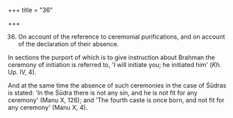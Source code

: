 +++
title = "36"

+++


36. On account of the reference to ceremonial purifications, and on account of the declaration of their absence.

In sections the purport of which is to give instruction about Brahman the ceremony of initiation is referred to, 'I will initiate you; he initiated him' (_Kh._ Up. IV, 4).

 And at the same time the absence of such ceremonies in the case of Śūdras is stated: 'In the Śūdra there is not any sin, and he is not fit for any ceremony' (Manu X, 126); and 'The fourth caste is once born, and not fit for any ceremony' (Manu X, 4).

